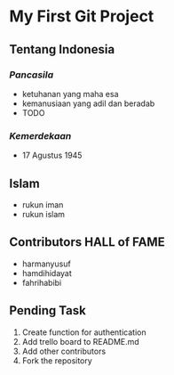 # My First Git Project
## Tentang Indonesia
### ***Pancasila***
- ketuhanan yang maha esa
- kemanusiaan yang adil dan beradab
- TODO
### ***Kemerdekaan***
- 17 Agustus 1945

## Islam
- rukun iman
- rukun islam

## Contributors HALL of FAME
- harmanyusuf
- hamdihidayat
- fahrihabibi

## Pending Task
1. Create function for authentication
2. Add trello board to README.md
3. Add other contributors
4. Fork the repository
